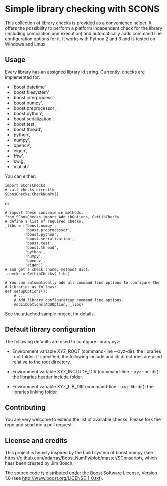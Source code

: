 # Simple library checking with SCONS

This collection of library checks is provided as a convenience helper. It 
offers the possibility to perform a platform independent check for the library
(including compilation and execution) and automatically adds command line
configuration options for it. It works with Python 2 and 3 and is tested on Windows and Linux.

## Usage

Every library has an assigned library id string. Currently, checks are
implemented for:

- 'boost.datetime'
- 'boost.filesystem'
- 'boost.interprocess'
- 'boost.numpy',
- 'boost.preprocessor',
- 'boost.python',
- 'boost.serialization',
- 'boost.test',
- 'boost.thread',
- 'python',
- 'numpy',
- 'opencv',
- 'eigen',
- 'fftw',
- 'swig',
- 'matlab'.

You can either:

```
import SConsChecks
# call checks directly
SConsChecks.CheckNumPy()
```

or:

```
# import these convenience methods,
from SConsChecks import AddLibOptions, GetLibChecks
# define a list of required checks,
_libs = ['boost.numpy',
         'boost.preprocessor',
         'boost.python',
         'boost.serialization',
         'boost.test',
         'boost.thread',
         'python',
         'numpy',
         'opencv',
         'eigen']
# and get a check (name, method) dict.
_checks = GetLibChecks(_libs)

# You can automatically add all command line options to configure the
# libraries as follows:
def setupOptions():
    # ...
    # Add library configuration command line options.
    AddLibOptions(AddOption, _libs)
```

See the attached sample project for details.


## Default library configuration

The following defaults are used to configure library xyz:

- Environment variable XYZ_ROOT (command-line --xyz-dir):
  the libraries root folder. If specified, the following include and 
  lib directories are used relative to the root directory.

- Environment variable XYZ_INCLUDE_DIR (command-line --xyz-inc-dir):
  the libraries header include folder.

- Environment variable XYZ_LIB_DIR (command-line --xyz-lib-dir):
  the libraries linking folder.

## Contributing

You are very welcome to extend the list of available checks. Please fork the
repo and send me a pull request.

## License and credits

This project is heavily inspired by the build system of boost numpy 
(see https://github.com/ndarray/Boost.NumPy/blob/master/SConscript), which
hass been created by Jim Bosch.

The source code is distributed under the Boost Software License, Version 1.0
(see http://www.boost.org/LICENSE_1_0.txt).
